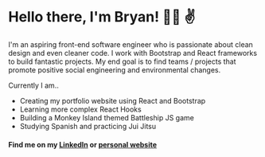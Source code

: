 # Hello there, I'm Bryan! :man_technologist: :v:

I'm an aspiring front-end software engineer who is passionate about clean design and even cleaner code. I work with Bootstrap and React frameworks to build fantastic projects. My end goal is to find teams / projects that promote positive social engineering and environmental changes.

Currently I am..
  - Creating my portfolio website using React and Bootstrap
  - Learning more complex React Hooks
  - Building a Monkey Island themed Battleship JS game
  - Studying Spanish and practicing Jui Jitsu

#### Find me on my [LinkedIn](https://www.linkedin.com/in/bfink777/) or [personal website](https://www.notanactualsite.com)
